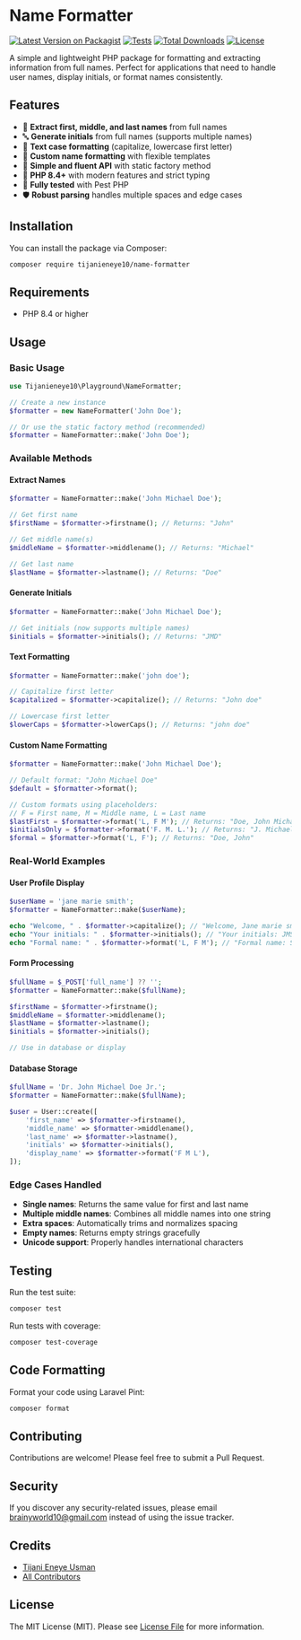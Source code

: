 # Name Formatter

[![Latest Version on Packagist](https://img.shields.io/packagist/v/tijanieneye10/name-formatter.svg?style=flat-square)](https://packagist.org/packages/tijanieneye10/name-formatter)
[![Tests](https://img.shields.io/github/actions/workflow/status/tijanieneye10/name-formatter/run-tests.yml?branch=main&label=tests&style=flat-square)](https://github.com/tijanieneye10/name-formatter/actions/workflows/run-tests.yml)
[![Total Downloads](https://img.shields.io/packagist/dt/tijanieneye10/name-formatter.svg?style=flat-square)](https://packagist.org/packages/tijanieneye10/name-formatter)
[![License](https://img.shields.io/github/license/tijanieneye10/name-formatter.svg?style=flat-square)](LICENSE.md)

A simple and lightweight PHP package for formatting and extracting information from full names. Perfect for applications that need to handle user names, display initials, or format names consistently.

## Features

-   🎯 **Extract first, middle, and last names** from full names
-   🔤 **Generate initials** from full names (supports multiple names)
-   📝 **Text case formatting** (capitalize, lowercase first letter)
-   🎨 **Custom name formatting** with flexible templates
-   🚀 **Simple and fluent API** with static factory method
-   💪 **PHP 8.4+** with modern features and strict typing
-   🧪 **Fully tested** with Pest PHP
-   🛡️ **Robust parsing** handles multiple spaces and edge cases

## Installation

You can install the package via Composer:

```bash
composer require tijanieneye10/name-formatter
```

## Requirements

-   PHP 8.4 or higher

## Usage

### Basic Usage

```php
use Tijanieneye10\Playground\NameFormatter;

// Create a new instance
$formatter = new NameFormatter('John Doe');

// Or use the static factory method (recommended)
$formatter = NameFormatter::make('John Doe');
```

### Available Methods

#### Extract Names

```php
$formatter = NameFormatter::make('John Michael Doe');

// Get first name
$firstName = $formatter->firstname(); // Returns: "John"

// Get middle name(s)
$middleName = $formatter->middlename(); // Returns: "Michael"

// Get last name
$lastName = $formatter->lastname(); // Returns: "Doe"
```

#### Generate Initials

```php
$formatter = NameFormatter::make('John Michael Doe');

// Get initials (now supports multiple names)
$initials = $formatter->initials(); // Returns: "JMD"
```

#### Text Formatting

```php
$formatter = NameFormatter::make('john doe');

// Capitalize first letter
$capitalized = $formatter->capitalize(); // Returns: "John doe"

// Lowercase first letter
$lowerCaps = $formatter->lowerCaps(); // Returns: "john doe"
```

#### Custom Name Formatting

```php
$formatter = NameFormatter::make('John Michael Doe');

// Default format: "John Michael Doe"
$default = $formatter->format();

// Custom formats using placeholders:
// F = First name, M = Middle name, L = Last name
$lastFirst = $formatter->format('L, F M'); // Returns: "Doe, John Michael"
$initialsOnly = $formatter->format('F. M. L.'); // Returns: "J. Michael. Doe."
$formal = $formatter->format('L, F'); // Returns: "Doe, John"
```

### Real-World Examples

#### User Profile Display

```php
$userName = 'jane marie smith';
$formatter = NameFormatter::make($userName);

echo "Welcome, " . $formatter->capitalize(); // "Welcome, Jane marie smith"
echo "Your initials: " . $formatter->initials(); // "Your initials: JMS"
echo "Formal name: " . $formatter->format('L, F M'); // "Formal name: Smith, Jane Marie"
```

#### Form Processing

```php
$fullName = $_POST['full_name'] ?? '';
$formatter = NameFormatter::make($fullName);

$firstName = $formatter->firstname();
$middleName = $formatter->middlename();
$lastName = $formatter->lastname();
$initials = $formatter->initials();

// Use in database or display
```

#### Database Storage

```php
$fullName = 'Dr. John Michael Doe Jr.';
$formatter = NameFormatter::make($fullName);

$user = User::create([
    'first_name' => $formatter->firstname(),
    'middle_name' => $formatter->middlename(),
    'last_name' => $formatter->lastname(),
    'initials' => $formatter->initials(),
    'display_name' => $formatter->format('F M L'),
]);
```

### Edge Cases Handled

-   **Single names**: Returns the same value for first and last name
-   **Multiple middle names**: Combines all middle names into one string
-   **Extra spaces**: Automatically trims and normalizes spacing
-   **Empty names**: Returns empty strings gracefully
-   **Unicode support**: Properly handles international characters

## Testing

Run the test suite:

```bash
composer test
```

Run tests with coverage:

```bash
composer test-coverage
```

## Code Formatting

Format your code using Laravel Pint:

```bash
composer format
```

## Contributing

Contributions are welcome! Please feel free to submit a Pull Request.

## Security

If you discover any security-related issues, please email brainyworld10@gmail.com instead of using the issue tracker.

## Credits

-   [Tijani Eneye Usman](https://github.com/Tijanieneye10)
-   [All Contributors](../../contributors)

## License

The MIT License (MIT). Please see [License File](LICENSE.md) for more information.
